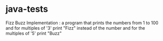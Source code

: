 # java-tests

Fizz Buzz Implementation :
a program that prints the numbers from 1 to 100 and for multiples of '3' print "Fizz" 
instead of the number and for the multiples of '5' print "Buzz"
